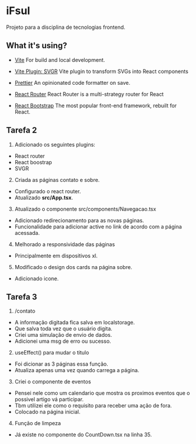 # iFsul

Projeto para a disciplina de tecnologias frontend.

## What it's using?

- [Vite](https://vitejs.dev/)
  For build and local development.

- [Vite Plugin: SVGR](https://github.com/pd4d10/vite-plugin-svgr)
  Vite plugin to transform SVGs into React components

- [Prettier](https://prettier.io/)
  An opinionated code formatter on save.

- [React Router](https://www.npmjs.com/package/react-router-dom)
  React Router is a multi-strategy router for React

- [React Bootstrap](https://react-bootstrap.github.io/)
  The most popular front-end framework, rebuilt for React.

## Tarefa 2

1. Adicionado os seguintes plugins:

- React router
- React boostrap
- SVGR

2. Criada as páginas contato e sobre.

- Configurado o react router.
- Atualizado **src/App.tsx**.

3. Atualizado o componente src/components/Navegacao.tsx

- Adicionado redirecionamento para as novas páginas.
- Funcionalidade para adicionar active no link de acordo com a página acessada.

4. Melhorado a responsividade das páginas

- Principalmente em dispositivos xl.

5. Modificado o design dos cards na página sobre.

- Adicionado icone.

## Tarefa 3

1. /contato

- A informação digitada fica salva em localstorage.
- Que salva toda vez que o usuário digita.
- Criei uma simulação de envio de dados.
- Adicionei uma msg de erro ou sucesso.

2. useEffect() para mudar o titulo

- Foi dicionar as 3 páginas essa função.
- Atualiza apenas uma vez quando carrega a página.

3. Criei o componente de eventos

- Pensei nele como um calendario que mostra os proximos eventos que o possivel artigo vá participar.
- Tbm utilizei ele como o requisito para receber uma ação de fora.
- Colocado na página inicial.

4. Função de limpeza

- Já existe no componente do CountDown.tsx na linha 35.
